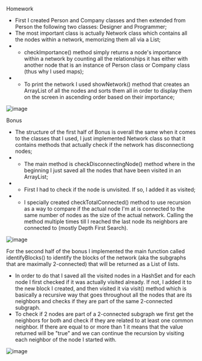 Homework

- First I created Person and Company classes and then extended from Person the following two classes: Designer and Programmer;
- The most important class is actually Network class which contains all the nodes within a network, memorizing them all via a List;
- - checkImportance() method simply returns a node's importance within a network by counting all the relationships it has either with another node that is an instance of Person class or Company class (thus why I used maps);
- - To print the network I used showNetwork() method that creates an ArrayList of all the nodes and sorts them all in order to display them on the screen in ascending order based on their importance;

![image](https://user-images.githubusercontent.com/100404656/226111589-1cafa76f-c4d9-4bf7-9d36-7d81100febe2.png)

Bonus

- The structure of the first half of Bonus is overall the same when it comes to the classes that I used, I just implemented Network class so that it contains methods that actually check if the network has disconnectiong nodes;
- - The main method is checkDisconnectingNode() method where in the beginning I just saved all the nodes that have been visited in an ArrayList;
- - First I had to check if the node is unvisited. If so, I added it as visited;
- - I specially created checkTotalConnected() method to use recursion as a way to compare if the actual node I'm at is connected to the same number of nodes as the size of the actual network. Calling the method multiple times till I reached the last node its neighbors are connected to (mostly Depth First Search).

![image](https://user-images.githubusercontent.com/100404656/226113335-c5855e45-6aa7-4cf0-9b92-0e9d8aeebfd9.png)

For the second half of the bonus I implemented the main function called identifyBlocks() to identify the blocks of the network (aka the subgraphs that are maximally 2-connected) that will be returned as a List of lists. 
- In order to do that I saved all the visited nodes in a HashSet and for each node I first checked if it was actually visited already. If not, I added it to the new block I created, and then visited it via visit() method which is basically a recursive way that goes throughout all the nodes that are its neighbors and checks if they are part of the same 2-connected subgraph.
- To check if 2 nodes are part of a 2-connected subgraph we first get the neighbors for both and check if they are related to at least one common neighbor. If there are equal to or more than 1 it means that the value returned will be "true" and we can continue the recursion by visiting each neighbor of the node I started with.

![image](https://user-images.githubusercontent.com/100404656/227602903-0d221a4d-2da3-48ec-b6d4-04a7d20b6b1e.png)

